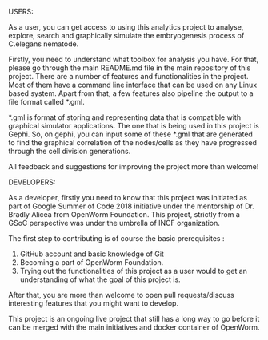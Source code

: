 USERS:

As a user, you can get access to using this analytics project to analyse, explore, search and graphically simulate the embryogenesis process of C.elegans nematode.

Firstly, you need to understand what toolbox for analysis you have. For that, please go through the main README.md file in the main repository of this project. There are a number of features and functionalities in the project. Most of them have a command line interface that can be used on any Linux based system. Apart from that, a few features also pipeline the output to a file format called *.gml.

*.gml is format of storing and representing data that is compatible with graphical simulator applications. The one that is being used in this project is Gephi. So, on gephi, you can input some of these *.gml that are generated to find the graphical correlation of the nodes/cells as they have progressed through the cell division generations.

All feedback and suggestions for improving the project more than welcome!


DEVELOPERS:

As a developer, firstly you need to know that this project was initiated as part of Google Summer of Code 2018 initiative under the mentorship of Dr. Bradly Alicea from OpenWorm Foundation. This project, strictly from a GSoC perspective was under the umbrella of INCF organization.

The first step to contributing is of course the basic prerequisites :
1. GitHub account and basic knowledge of Git
2. Becoming a part of OpenWorm Foundation.
3. Trying out the functionalities of this project as a user would to get an understanding of what the goal of this project is.

After that, you are more than welcome to open pull requests/discuss interesting features that you might want to develop.

This project is an ongoing live project that still has a long way to go before it can be merged with the main initiatives and docker container of OpenWorm.
